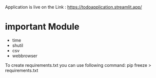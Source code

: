Application is live on the Link :  https://todoapplication.streamlit.app/

# important Module
  - time
  - shutil
  - csv
  - webbrowser


To create requirements.txt you can use following command:
pip freeze > requirements.txt
